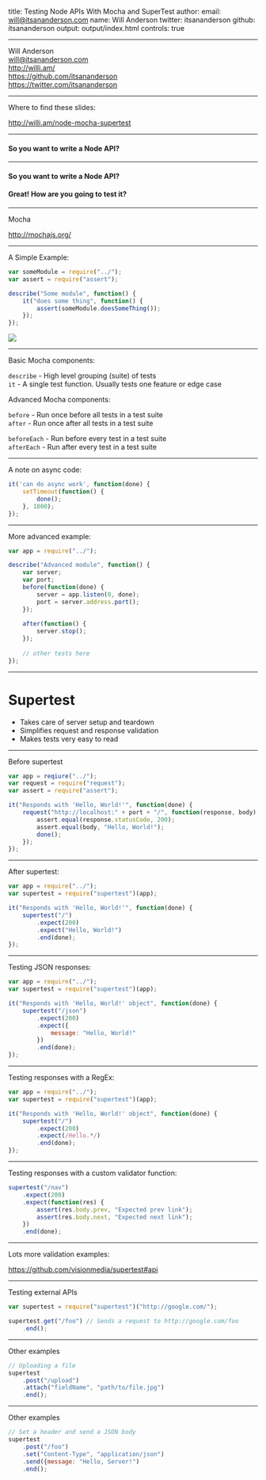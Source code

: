 title: Testing Node APIs With Mocha and SuperTest
author:
    email: will@itsananderson.com
    name: Will Anderson
    twitter: itsananderson
    github: itsananderson
output: output/index.html
controls: true

---

Will Anderson  
will@itsananderson.com  
http://willi.am/  
https://github.com/itsananderson  
https://twitter.com/itsananderson  

---


Where to find these slides:

http://willi.am/node-mocha-supertest

---

#### So you want to write a Node API?

---

#### So you want to write a Node API?

#### Great! How are you going to test it?

---

Mocha

http://mochajs.org/

---

A Simple Example:

```javascript
var someModule = require("../");
var assert = require("assert");

describe("Some module", function() {
    it("does some thing", function() {
        assert(someModule.doesSomeThing());
    });
});
```

![](http://itsananderson.blob.core.windows.net/post-images/simple-mocha-test.png)

---

Basic Mocha components:

`describe` - High level grouping (suite) of tests  
`it` - A single test function. Usually tests one feature or edge case

Advanced Mocha components:

`before` - Run once before all tests in a test suite  
`after` - Run once after all tests in a test suite

`beforeEach` - Run before every test in a test suite  
`afterEach` - Run after every test in a test suite

---

A note on async code:

```javascript
it('can do async work', function(done) {
    setTimeout(function() {
        done();
    }, 1000);
});
```

---

More advanced example:

```javascript
var app = require("../");

describe("Advanced module", function() {
    var server;
    var port;
    before(function(done) {
        server = app.listen(0, done);
        port = server.address.port();
    });
    
    after(function() {
        server.stop();
    });
    
    // other tests here
});
```

---

Supertest
===

* Takes care of server setup and teardown
* Simplifies request and response validation
* Makes tests very easy to read

---

Before supertest

```javascript
var app = reqiure("../");
var request = require("request");
var assert = require("assert");

it("Responds with 'Hello, World!'", function(done) {
    request("http://localhost:" + port + "/", function(response, body) {
        assert.equal(response.statusCode, 200);
        assert.equal(body, "Hello, World!");
        done();
    });
});
```

---

After supertest:

```javascript
var app = require("../");
var supertest = require("supertest")(app);

it("Responds with 'Hello, World!'", function(done) {
    supertest("/")
        .expect(200)
        .expect("Hello, World!")
        .end(done);
});
```

---

Testing JSON responses:

```javascript
var app = require("../");
var supertest = require("supertest")(app);

it("Responds with 'Hello, World!' object", function(done) {
    supertest("/json")
        .expect(200)
        .expect({
            message: "Hello, World!"
        })
        .end(done);
});
```

---

Testing responses with a RegEx:

```javascript
var app = require("../");
var supertest = require("supertest")(app);

it("Responds with 'Hello, World!' object", function(done) {
    supertest("/")
        .expect(200)
        .expect(/Hello.*/)
        .end(done);
});
```

---

Testing responses with a custom validator function:

```javascript
supertest("/nav")
    .expect(200)
    .expect(function(res) {
        assert(res.body.prev, "Expected prev link");
        assert(res.body.next, "Expected next link");
    })
    .end(done);

```

---

Lots more validation examples:

https://github.com/visionmedia/supertest#api

---

Testing external APIs

```javascript
var supertest = require("supertest")("http://google.com/");

supertest.get("/foo") // Sends a request to http://google.com/foo
    .end();
```

---

Other examples


```javascript
// Uploading a file
supertest
    .post("/upload")
    .attach("fieldName", "path/to/file.jpg")
    .end();
```

---

Other examples

```javascript
// Set a header and send a JSON body
supertest
    .post("/foo")
    .set("Content-Type", "application/json")
    .send({message: "Hello, Server!")
    .end();
```
